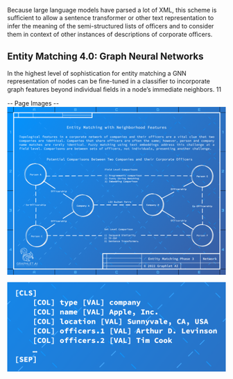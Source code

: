 Because large language models have parsed a lot of XML, this scheme is suﬃcient to allow a sentence
transformer or other text representation to infer the meaning of the semi-structured lists of oﬃcers and to
consider them in context of other instances of descriptions of corporate oﬃcers.

## Entity Matching 4.0: Graph Neural Networks
In the highest level of sophistication for entity matching a GNN representation of nodes can be ﬁne-tuned in
a classiﬁer to incorporate graph features beyond individual ﬁelds in a node’s immediate neighbors.
11

-- Page Images --
![Image 1](./images/image_1.png)

![Image 2](./images/image_2.png)

